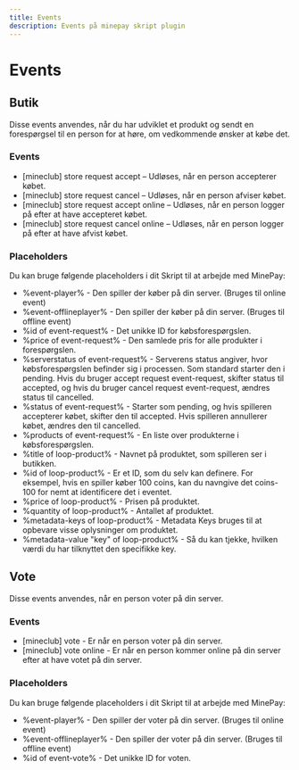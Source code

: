 ```yaml
---
title: Events 
description: Events på minepay skript plugin
---
```


# Events
## Butik
Disse events anvendes, når du har udviklet et produkt og sendt en forespørgsel til en person for at høre, om vedkommende ønsker at købe det.
### Events
* [mineclub] store request accept – Udløses, når en person accepterer købet.
* [mineclub] store request cancel – Udløses, når en person afviser købet.
* [mineclub] store request accept online – Udløses, når en person logger på efter at have accepteret købet.
* [mineclub] store request cancel online – Udløses, når en person logger på efter at have afvist købet.
### Placeholders
Du kan bruge følgende placeholders i dit Skript til at arbejde med MinePay:
* %event-player% - Den spiller der køber på din server. (Bruges til online event)
* %event-offlineplayer% - Den spiller der køber på din server. (Bruges til offline event)
* %id of event-request% - Det unikke ID for købsforespørgslen.
* %price of event-request% - Den samlede pris for alle produkter i forespørgslen.
* %serverstatus of event-request% - Serverens status angiver, hvor købsforespørgslen befinder sig i processen. Som standard starter den i pending. Hvis du bruger accept request event-request, skifter status til accepted, og hvis du bruger cancel request event-request, ændres status til cancelled.
* %status of event-request% - Starter som pending, og hvis spilleren accepterer købet, skifter den til accepted. Hvis spilleren annullerer købet, ændres den til cancelled.
* %products of event-request% - En liste over produkterne i købsforespørgslen.
* %title of loop-product% - Navnet på produktet, som spilleren ser i butikken.
* %id of loop-product% - Er et ID, som du selv kan definere. For eksempel, hvis en spiller køber 100 coins, kan du navngive det coins-100 for nemt at identificere det i eventet.
* %price of loop-product% - Prisen på produktet.
* %quantity of loop-product% - Antallet af produktet.
* %metadata-keys of loop-product% - Metadata Keys bruges til at opbevare visse oplysninger om produktet.
* %metadata-value "key" of loop-product% - Så du kan tjekke, hvilken værdi du har tilknyttet den specifikke key.

## Vote
Disse events anvendes, når en person voter på din server.
### Events
* [mineclub] vote - Er når en person voter på din server.
* [mineclub] vote online - Er når en person kommer online på din server efter at have votet på din server.
### Placeholders
Du kan bruge følgende placeholders i dit Skript til at arbejde med MinePay:
* %event-player% - Den spiller der voter på din server. (Bruges til online event)
* %event-offlineplayer% - Den spiller der voter på din server. (Bruges til offline event)
* %id of event-vote% - Det unikke ID for voten.